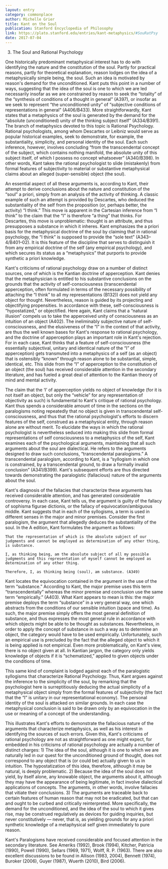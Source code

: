 ```yaml
---
layout: entry
category: commonplace
author: Michelle Grier
title: Kant on the Soul
publication: Stanford Encyclopedia of Philosophy
link: https://plato.stanford.edu/entries/kant-metaphysics/#SouRatPsy
date: 2017-07-04
---
```


3. The Soul and Rational Psychology

One historically predominant metaphysical interest has to do with identifying the nature and the constitution of the soul. Partly for practical reasons, partly for theoretical explanation, reason lodges on the idea of a metaphysically simple being, the soul. Such an idea is motivated by reason's demand for the unconditioned. Kant puts this point in a number of ways, suggesting that the idea of the soul is one to which we are led necessarily insofar as we are constrained by reason to seek the “totality” of the “synthesis of conditions of a thought in general” (A397), or insofar as we seek to represent “the unconditioned unity” of “subjective conditions of representations in general” (A406/B433). More straightforwardly, Kant states that a metaphysics of the soul is generated by the demand for the “absolute (unconditioned) unity of the thinking subject itself” (A334/B391). The branch of metaphysics devoted to this topic is Rational Psychology. Rational psychologists, among whom Descartes or Leibniz would serve as popular historical examples, seek to demonstrate, for example, the substantiality, simplicity, and personal identity of the soul. Each such inference, however, involves concluding “from the transcendental concept of the subject, which contains nothing manifold, the absolute unity of this subject itself, of which I possess no concept whatsoever” (A340/B398). In other words, Kant takes the rational psychologist to slide (mistakenly) from formal features of subjectivity to material or substantive metaphysical claims about an alleged (super-sensible) object (the soul).

An essential aspect of all these arguments is, according to Kant, their attempt to derive conclusions about the nature and constitution of the “soul” a priori, simply from an analysis of the activity of thinking. A classic example of such an attempt is provided by Descartes, who deduced the substantiality of the self from the proposition (or, perhaps better, the activity) “I think.” This move is apparent in the Cartesian inference from “I think” to the claim that the “I” is therefore “a thing” that thinks. For Descartes, this move is unproblematic: thought is an attribute, and thus presupposes a substance in which it inheres. Kant emphasizes the a priori basis for the metaphysical doctrine of the soul by claiming that in rational psychology, the “I think” is supposed to provide the “sole text” (A343–4/B401–02). It is this feature of the discipline that serves to distinguish it from any empirical doctrine of the self (any empirical psychology), and which secures its status as a “metaphysics” that purports to provide synthetic a priori knowledge.

Kant's criticisms of rational psychology draw on a number of distinct sources, one of which is the Kantian doctrine of apperception. Kant denies that the metaphysician is entitled to his substantive conclusions on the grounds that the activity of self-consciousness (transcendental apperception, often formulated in terms of the necessary possibility of attaching the “I think” to all my representations (B132)) does not yield any object for thought. Nevertheless, reason is guided by its projecting and objectifying propensities. In accordance with these, self-consciousness is “hypostatized,” or objectified. Here again, Kant claims that a “natural illusion” compels us to take the apperceived unity of consciousness as an intuition of an object (A402). The ineliminably subjective nature of self-consciousness, and the elusiveness of the “I” in the context of that activity, are thus the well known bases for Kant's response to rational psychology, and the doctrine of apperception plays an important role in Kant's rejection. For in each case, Kant thinks that a feature of self-consciousness (the essentially subjectival, unitary and identical nature of the “I” of apperception) gets transmuted into a metaphysics of a self (as an object) that is ostensibly “known” through reason alone to be substantial, simple, identical, etc. This slide from the “I” of apperception to the constitution of an object (the soul) has received considerable attention in the secondary literature, and has fueled a great deal of attention to the Kantian theory of mind and mental activity.

The claim that the ‘I’ of apperception yields no object of knowledge (for it is not itself an object, but only the “vehicle” for any representation of objectivity as such) is fundamental to Kant's critique of rational psychology. Kant thus spends a considerable amount of time in the sections on the paralogisms noting repeatedly that no object is given in transcendental self-consciousness, and thus that the rational psychologist's efforts to discern features of the self, construed as a metaphysical entity, through reason alone are without merit. To elucidate the ways in which the rational psychologist is nevertheless seduced into making this slide from formal representations of self consciousness to a metaphysics of the self, Kant examines each of the psychological arguments, maintaining that all such arguments about the soul are dialectical. He refers to the arguments designed to draw such conclusions, “transcendental paralogisms.” A transcendental paralogism, according to Kant, is a “syllogism in which one is constrained, by a transcendental ground, to draw a formally invalid conclusion” (A341/B399). Kant's subsequent efforts are thus directed towards demonstrating the paralogistic (fallacious) nature of the arguments about the soul.

Kant's diagnosis of the fallacies that characterize these arguments has received considerable attention, and has generated considerable controversy. In each case, Kant tells us, the argument is guilty of the fallacy of sophisma figurae dictionis, or the fallacy of equivocation/ambiguous middle. Kant suggests that in each of the syllogisms, a term is used in different senses in the major and minor premises. Consider the first paralogism, the argument that allegedly deduces the substantiality of the soul. In the A edition, Kant formulates the argument as follows:

    That the representation of which is the absolute subject of our judgments and cannot be employed as determination of any other thing, is substance.

    I, as thinking being, am the absolute subject of all my possible judgments and this representation of myself cannot be employed as determination of any other thing.

    Therefore, I, as thinking being (soul), am substance. (A349)

Kant locates the equivocation contained in the argument in the use of the term “substance.” According to Kant, the major premise uses this term “transcendentally” whereas the minor premise and conclusion use the same term “empirically.” (A403). What Kant appears to mean is this: the major premise deploys the term “substance” in a very general way, one which abstracts from the conditions of our sensible intuition (space and time). As such, the major premise simply offers the most general definition of substance, and thus expresses the most general rule in accordance with which objects might be able to be thought as substances. Nevertheless, in order to apply the concept of substance in such a way as to determine an object, the category would have to be used empirically. Unfortunately, such an empirical use is precluded by the fact that the alleged object to which it is being applied is not empirical. Even more problematically, on Kant's view, there is no object given at all. In Kantian jargon, the category only yields knowledge of objects if it is “schematized,” applied to given objects under the conditions of time.

This same kind of complaint is lodged against each of the paralogistic syllogisms that characterize Rational Psychology. Thus, Kant argues against the inference to the simplicity of the soul, by remarking that the psychologist here is surreptitiously deducing the actual simplicity of a metaphysical object simply from the formal features of subjectivity (the fact that the “I” is unitary in our representational economy). The personal identity of the soul is attacked on similar grounds. In each case the metaphysical conclusion is said to be drawn only by an equivocation in the use or meaning of a concept of the understanding.

This illustrates Kant's efforts to demonstrate the fallacious nature of the arguments that characterize metaphysics, as well as his interest in identifying the sources of such errors. Given this, Kant's criticisms of rational psychology are not as straightforward as one might expect, for embedded in his criticisms of rational psychology are actually a number of distinct charges: 1) The idea of the soul, although it is one to which we are naturally led in our quest for the unconditioned ground of thought, does not correspond to any object that is (or could be) actually given to us in intuition. The hypostatization of this idea, therefore, although it may be natural, is deeply problematic. 2) Because the idea of the soul does not yield, by itself alone, any knowable object, the arguments about it, although they may have the appearance of being legitimate, in fact involve dialectical applications of concepts. The arguments, in other words, involve fallacies that vitiate their conclusions. 3) The arguments are traceable back to certain features of human reason that may not be eradicated, but that can and ought to be curbed and critically reinterpreted. More specifically, the demand for the unconditioned, and the idea of the soul to which it gives rise, may be construed regulatively as devices for guiding inquiries, but never constitutively — never, that is, as yielding grounds for any a priori synthetic knowledge of a metaphysical self given immediately to pure reason.

Kant's Paralogisms have received considerable and focused attention in the secondary literature. See Ameriks (1992), Brook (1994), Kitcher, Patricia (1990), Powell (1990), Sellars (1969, 1971), Wolff, R. P. (1963). There are also excellent discussions to be found in Allison (1983, 2004), Bennett (1974), Buroker (2006), Guyer (1987), Wuerth (2010), Bird (2006).